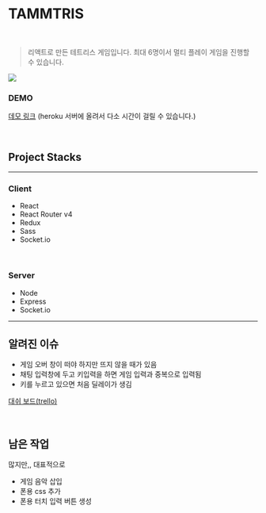 # TAMMTRIS

<br>

> 리액트로 만든 테트리스 게임입니다. 최대 6명이서 멀티 플레이 게임을 진행할 수 있습니다.  <br>
  
![](https://i.imgur.com/TAuhiUy.png)

### DEMO
[데모 링크](https://tammtris-tmmoond8.herokuapp.com/)   (heroku 서버에 올려서 다소 시간이 걸릴 수 있습니다.)

<br>

## Project Stacks
____

### Client
* React
* React Router v4
* Redux
* Sass
* Socket.io

<br/>

### Server
* Node
* Express
* Socket.io

___

## 알려진 이슈
* 게임 오버 창이 떠야 하지만 뜨지 않을 때가 있음
* 채팅 입력창에 두고 키입력을 하면 게임 입력과 중복으로 입력됨
* 키를 누르고 있으면 처음 딜레이가 생김

[대쉬 보드(trello)](https://trello.com/b/WZ9X6Ery/tammtris)


<br/>

## 남은 작업
많지만,, 대표적으로
* 게임 음악 삽입
* 폰용 css 추가
* 폰용 터치 입력 버튼 생성

